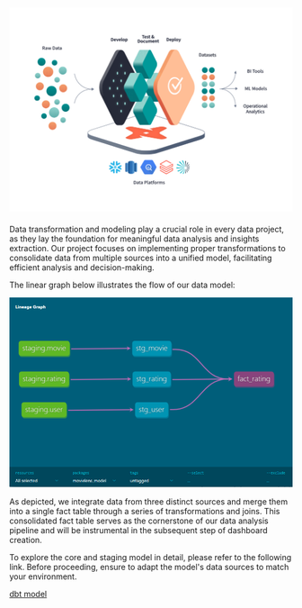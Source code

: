 ![dbt](https://github.com/Abubakrmali2/DE-Movies-Project/blob/dbt_model_branch/Images/dbt.png?raw=true)
---

Data transformation and modeling play a crucial role in every data project, as they lay the foundation for meaningful data analysis and insights extraction. Our project focuses on implementing proper transformations to consolidate data from multiple sources into a unified model, facilitating efficient analysis and decision-making.

The linear graph below illustrates the flow of our data model:


![graph](https://github.com/Abubakrmali2/DE-Movies-Project/blob/dbt_model_branch/Images/dbtGraph1.png?raw=true)


As depicted, we integrate data from three distinct sources and merge them into a single fact table through a series of transformations and joins. This consolidated fact table serves as the cornerstone of our data analysis pipeline and will be instrumental in the subsequent step of dashboard creation.

To explore the core and staging model in detail, please refer to the following link. Before proceeding, ensure to adapt the model's data sources to match your environment.

[dbt model](https://github.com/Abubakrmali2/DE-Movies-Project/tree/dbt_model_branch/dbt/models)
